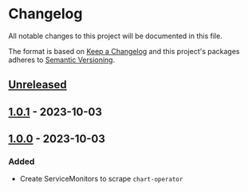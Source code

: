 # Changelog

All notable changes to this project will be documented in this file.

The format is based on [Keep a Changelog](http://keepachangelog.com/en/1.0.0/)
and this project's packages adheres to [Semantic Versioning](http://semver.org/spec/v2.0.0.html).

## [Unreleased]

## [1.0.1] - 2023-10-03

## [1.0.0] - 2023-10-03

### Added

- Create ServiceMonitors to scrape `chart-operator`

[Unreleased]: https://github.com/giantswarm/chart-operator-extensions/compare/v0.0.1...HEAD
[1.0.1]: https://github.com/giantswarm/chart-operator-extensions/compare/v1.0.0...v0.0.1
[1.0.0]: https://github.com/giantswarm/chart-operator-extensions/compare/v0.0.0...v1.0.0
